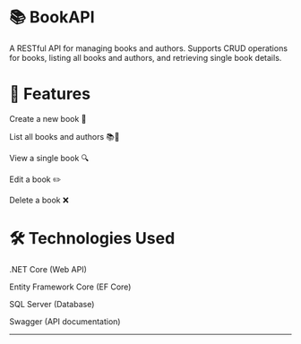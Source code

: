 # 📚 BookAPI
A RESTful API for managing books and authors. Supports CRUD operations for books, listing all books and authors, and retrieving single book details.

# 🚀 Features
Create a new book 📖

List all books and authors 📚👥

View a single book 🔍

Edit a book ✏️

Delete a book ❌

# 🛠️ Technologies Used
.NET Core (Web API)

Entity Framework Core (EF Core)

SQL Server (Database)

Swagger (API documentation)

---

